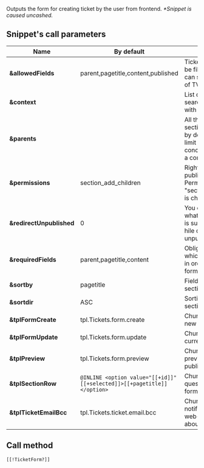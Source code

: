 Outputs the form for creating ticket by the user from frontend. 
*\*Snippet is caused uncashed.*

## Snippet's call parameters

Name				| By default																| Description
------------------------|---------------------------------------------------------------------------|-----------------------------------------------------------------------------------------------------------------------------
**&allowedFields**		| parent,pagetitle,content,published										| Ticket field which can be filled by a user. You can specify the names of TV parameters. 
**&context**			|  																			| List of contexts for searching for sections, with a comma. 
**&parents**			|  																			| All the available ticket sections are displayed by default, but you can limit them, specifying concrete parents with a comma.
**&permissions**		| section_add_children														| Rights check for publication. Permission "section_add_children" is checked by default.
**&redirectUnpublished**| 0																			| You can specify to what document a user is supposed to be sent hile creating an unpublished ticket.
**&requiredFields**		| parent,pagetitle,content													| Obligatory ticket fields which a user should fill in order to send a form.
**&sortby**				| pagetitle																	| Field for sotring a section list.
**&sortdir**			| ASC																		| Sorting direction of the section list.
**&tplFormCreate**		| tpl.Tickets.form.create													| Chunck for creating a new ticket.
**&tplFormUpdate**		| tpl.Tickets.form.update													| Chunck for updating current ticket. 
**&tplPreview**			| tpl.Tickets.form.preview													| Chunck for ticket preview before publication.
**&tplSectionRow**		| `@INLINE <option value="[[+id]]" [[+selected]]>[[+pagetitle]]</option>`	| Chunck for design of question section in the form. 
**&tplTicketEmailBcc**	| tpl.Tickets.ticket.email.bcc												| Chunck for notifications of the web-site's admins about new ticket. 

## Call method

```
[[!TicketForm?]]
```
